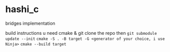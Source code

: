 # hashi_c
bridges implementation

build instructions
u need cmake & git
clone the repo then `git submodule update --init`
`cmake -S . -B target -G <generator of your choice, i use Ninja>`
`cmake --build target`
